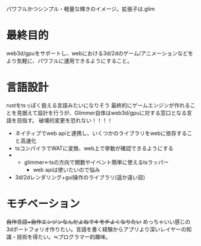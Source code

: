 パワフルかつシンプル・軽量な輝きのイメージ。拡張子は.glim
# 最終目的
web3d/gpuをサポートし、webにおける3d/2dのゲーム/アニメーションなどをより気軽に、パワフルに運用できるようにすること。
# 言語設計
rustをtsっぽく扱える言語みたいになりそう
最終的にゲームエンジンが作れることを見据えて設計を行うが、Glimmer自体はweb3d/gpuに対する窓口となる言語を目指す。
破壊的変更を恐れない！！！！
- ネイティブでweb apiと連携し、いくつかのライブラリをwebに依存すること高速化
- tsコンパイラでWATに変換、web上で挙動が確認できるようにする
- - glimmer←tsの方向で関数やイベント簡単に使えるtsラッパー
	- web apiは使いたいので悩み
- 3d/2dレンダリング+gui操作のライブラリ(遥か遠い目)
# モチベーション
~~自作言語+自作エンジンなんだよねでキモチよくなりたい~~
めっちゃいい感じの3dポートフォリオ作りたい。言語を書く経験からアプリより深いレイヤーの知識・技術を得たい。≒プログラマー的趣味。